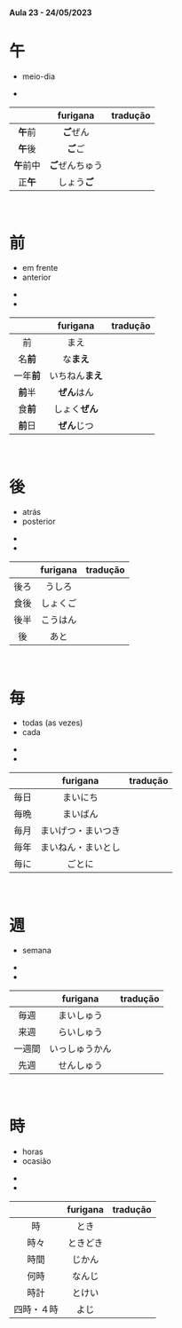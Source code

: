 #### Aula 23 - 24/05/2023


# 午
- meio-dia

-

|  | furigana | tradução |
|:---:|:---:|:---:|
| **午**前 | **ご**ぜん |  |
| **午**後 | **ご**ご |  |
| **午**前中 | **ご**ぜんちゅう |  |
| 正**午** | しょう**ご** |  |

<br>


# 前
<ul><li>em frente</li><li>anterior</li></ul>

<ul><li></li><li></li></ul>

|  | furigana | tradução |
|:---:|:---:|:---:|
| 前 | まえ |  |
| 名**前** | な**まえ** |  |
| 一年**前** | いちねん**まえ** |  |
| **前**半 | **ぜん**はん |  |
| 食**前** | しょく**ぜん** |  |
| **前**日 | **ぜん**じつ |  |

<br>


# 後
<ul><li>atrás</li><li>posterior</li></ul>

<ul><li></li><li></li></ul>

|  | furigana | tradução |
|:---:|:---:|:---:|
| 後ろ | うしろ |  |
| 食後 | しょくご |  |
| 後半 | こうはん |  |
| 後 | あと |  |

<br>


# 毎
<ul><li>todas (as vezes)</li><li>cada</li></ul>

<ul><li></li><li></li></ul>

|  | furigana | tradução |
|:---:|:---:|:---:|
| 毎日 | まいにち |  |
| 毎晩 | まいばん |  |
| 毎月 | まいげつ・まいつき |  |
| 毎年 | まいねん・まいとし |  |
| 毎に | ごとに |  |

<br>


# 週
- semana

<ul><li></li><li></li></ul>

|  | furigana | tradução |
|:---:|:---:|:---:|
| 毎週 | まいしゅう |  |
| 来週 | らいしゅう |  |
| 一週間 | いっしゅうかん |  |
| 先週 | せんしゅう |  |

<br>


# 時
<ul><li>horas</li><li>ocasião</li></ul>

<ul><li></li><li></li></ul>

|  | furigana | tradução |
|:---:|:---:|:---:|
| 時 | とき |  |
| 時々 | ときどき |  |
| 時間 | じかん |  |
| 何時 | なんじ |  |
| 時計 | とけい |  |
| 四時・４時 | よじ |  |